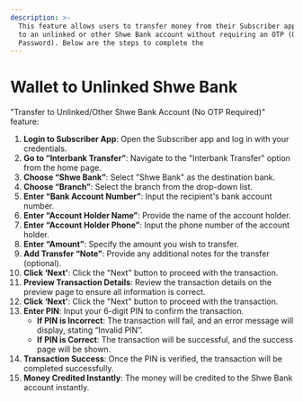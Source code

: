 ```yaml
---
description: >-
  This feature allows users to transfer money from their Subscriber app wallet
  to an unlinked or other Shwe Bank account without requiring an OTP (One-Time
  Password). Below are the steps to complete the
---
```


# Wallet to Unlinked Shwe Bank

"Transfer to Unlinked/Other Shwe Bank Account (No OTP Required)" feature:

1. **Login to Subscriber App**: Open the Subscriber app and log in with your credentials.
2. **Go to “Interbank Transfer”**: Navigate to the "Interbank Transfer" option from the home page.
3. **Choose “Shwe Bank”**: Select "Shwe Bank" as the destination bank.
4. **Choose “Branch”**: Select the branch from the drop-down list.
5. **Enter “Bank Account Number”**: Input the recipient's bank account number.
6. **Enter “Account Holder Name”**: Provide the name of the account holder.
7. **Enter “Account Holder Phone”**: Input the phone number of the account holder.
8. **Enter “Amount”**: Specify the amount you wish to transfer.
9. **Add Transfer “Note”**: Provide any additional notes for the transfer (optional).
10. **Click ‘Next’**: Click the "Next" button to proceed with the transaction.
11. **Preview Transaction Details**: Review the transaction details on the preview page to ensure all information is correct.
12. **Click ‘Next’**: Click the "Next" button to proceed with the transaction.
13. **Enter PIN**: Input your 6-digit PIN to confirm the transaction.
    * **If PIN is Incorrect**: The transaction will fail, and an error message will display, stating “Invalid PIN”.
    * **If PIN is Correct**: The transaction will be successful, and the success page will be shown.
14. **Transaction Success**: Once the PIN is verified, the transaction will be completed successfully.
15. **Money Credited Instantly**: The money will be credited to the Shwe Bank account instantly.
